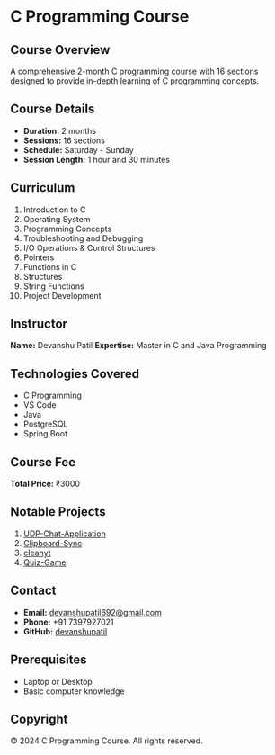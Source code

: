 # C Programming Course

## Course Overview
A comprehensive 2-month C programming course with 16 sections designed to provide in-depth learning of C programming concepts.

## Course Details
- **Duration:** 2 months
- **Sessions:** 16 sections
- **Schedule:** Saturday - Sunday
- **Session Length:** 1 hour and 30 minutes

## Curriculum
1. Introduction to C
2. Operating System
3. Programming Concepts
4. Troubleshooting and Debugging
5. I/O Operations & Control Structures
6. Pointers
7. Functions in C
8. Structures
9. String Functions
10. Project Development

## Instructor
**Name:** Devanshu Patil
**Expertise:** Master in C and Java Programming

## Technologies Covered
- C Programming
- VS Code
- Java
- PostgreSQL
- Spring Boot

## Course Fee
**Total Price:** ₹3000

## Notable Projects
1. [UDP-Chat-Application](https://github.com/devanshupatil/UDP-Chat-Application)
2. [Clipboard-Sync](https://github.com/devanshupatil/Clipboard-Sync)
3. [cleanyt](https://github.com/devanshupatil/cleanyt)
4. [Quiz-Game](https://fool-quiz.netlify.app/)

## Contact
- **Email:** devanshupatil692@gmail.com
- **Phone:** +91 7397927021
- **GitHub:** [devanshupatil](https://github.com/devanshupatil)

## Prerequisites
- Laptop or Desktop
- Basic computer knowledge

## Copyright
© 2024 C Programming Course. All rights reserved.

